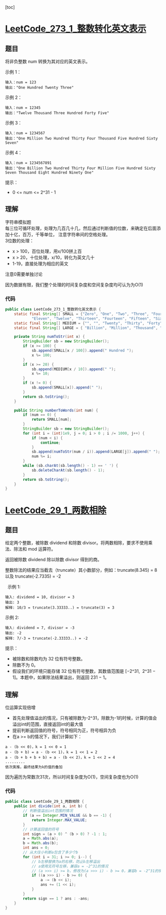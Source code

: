 [toc]

# [LeetCode_273_1_整数转化英文表示](https://leetcode-cn.com/problems/integer-to-english-words/)
## 题目
将非负整数 num 转换为其对应的英文表示。

示例 1：
```
输入：num = 123
输出："One Hundred Twenty Three"
```

示例 2：
```
输入：num = 12345
输出："Twelve Thousand Three Hundred Forty Five"
```

示例 3：
```
输入：num = 1234567
输出："One Million Two Hundred Thirty Four Thousand Five Hundred Sixty Seven"
```

示例 4：
```
输入：num = 1234567891
输出："One Billion Two Hundred Thirty Four Million Five Hundred Sixty Seven Thousand Eight Hundred Ninety One"
```

提示：

* 0 <= num <= 2^31 - 1

## 理解
字符串模拟题   
每三位可循环处理，处理为几百几十几，然后通过判断值的位数，来确定在后面添加十亿，百万，千等单位，
注意字符串间的空格处理。  
3位数的处理：  
* x > 100，百位处理，用x/100拼上百
* x > 20，十位处理，x/10，转化为英文几十
* 1-19，直接处理为相应的英文

注意0需要单独讨论

因为数据有限，我们整个处理的时间复杂度和空间复杂度均可认为为O(1)


### 代码
```java
public class LeetCode_273_1_整数转化英文表示 {
    static final String[] SMALL = {"Zero", "One", "Two", "Three", "Four", "Five", "Six", "Seven", "Eight", "Nine", "Ten",
            "Eleven", "Twelve", "Thirteen", "Fourteen", "Fifteen", "Sixteen", "Seventeen", "Eighteen", "Nineteen"};
    static final String[] MEDIUM = {"", "", "Twenty", "Thirty", "Forty", "Fifty", "Sixty", "Seventy", "Eighty", "Ninety"};
    static final String[] LARGE = { "Billion", "Million", "Thousand", ""};

    private String numToStr(int x) {
        StringBuilder sb = new StringBuilder();
        if (x >= 100) {
            sb.append(SMALL[x / 100]).append(" Hundred ");
            x %= 100;
        }
        if (x >= 20) {
            sb.append(MEDIUM[x / 10]).append(" ");
            x %= 10;
        }
        if (x != 0) {
            sb.append(SMALL[x]).append(" ");
        }
        return sb.toString();
    }

    public String numberToWords(int num) {
        if (num == 0) {
            return SMALL[num];
        }
        StringBuilder sb = new StringBuilder();
        for (int i = (int)1e9, j = 0; i > 0 ; i /= 1000, j++) {
            if (num < i) {
                continue;
            }
            sb.append(numToStr(num / i)).append(LARGE[j]).append(" ");
            num %= i;
        }
        while (sb.charAt(sb.length() - 1) == ' ') {
            sb.deleteCharAt(sb.length() - 1);
        }
        return sb.toString();
    }
}
```

# [LeetCode_29_1_两数相除](https://leetcode-cn.com/problems/divide-two-integers/)
## 题目
给定两个整数，被除数 dividend 和除数 divisor。将两数相除，要求不使用乘法、除法和 mod 运算符。

返回被除数 dividend 除以除数 divisor 得到的商。

整数除法的结果应当截去（truncate）其小数部分，例如：truncate(8.345) = 8 以及 truncate(-2.7335) = -2

 
示例 1:
```
输入: dividend = 10, divisor = 3
输出: 3
解释: 10/3 = truncate(3.33333..) = truncate(3) = 3
```

示例 2:
```
输入: dividend = 7, divisor = -3
输出: -2
解释: 7/-3 = truncate(-2.33333..) = -2
```


提示：

* 被除数和除数均为 32 位有符号整数。
* 除数不为 0。
* 假设我们的环境只能存储 32 位有符号整数，其数值范围是 [−2^31,  2^31 − 1]。本题中，如果除法结果溢出，则返回 231 − 1。

## 理解
位运算实现倍增  
* 首先处理值溢出的情况，只有被除数为-2^31，除数为-1的时候，计算的值会溢出int的范围，直接返回int的最大值
* 提前判断返回值的符号，符号相同为正，符号相异为负
* 在a >= b的情况下，我们计算如下： 
```
a - (b << 0)，k = 1 << 0 = 1
a - (b + b) = a - (b << 1)，k = 1 << 1 = 2
a - (b + b + b + b) = a - (b << 2)，k = 1 << 2 = 4
.........
依次类推，最终结果为k的值的叠加 
```

因为遍历为常数次31次，所以时间复杂度为O(1)，空间复杂度也为O(1)

### 代码
```java
public class LeetCode_29_1_两数相除 {
    public int divide(int a, int b) {
        // 判断值溢出int范围的情况
        if (a == Integer.MIN_VALUE && b == -1) {
            return Integer.MAX_VALUE;
        }
        // 计算返回值的符号
        int sign = (a > 0) ^ (b > 0) ? -1 : 1;
        a = Math.abs(a);
        b = Math.abs(b);
        int ans = 0;
        // 从大往小判断a包含了多少个b
        for (int i = 31; i >= 0; i--) {
            // b左移替换为a的右移，防止b左移溢出
            // a使用无符号左移，兼容a = -2^31的情况
            // (a >>> i) >= b，修改为(a >>> i) - b >= 0，兼容b = -2^31的情况，一个正的int值加上 2^31次方，int溢出结果为负值，条件判断为false
            if ((a >>> i) - b >= 0) {
                a -= (b << i);
                ans += (1 << i);
            }
        }
        return sign == 1 ? ans : -ans;
    }
}
```